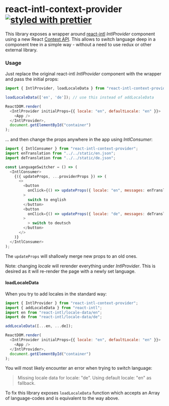 # react-intl-context-provider [![styled with prettier](https://img.shields.io/badge/styled_with-prettier-ff69b4.svg)](https://github.com/prettier/prettier)

This library exposes a wrapper around [react-intl](https://github.com/yahoo/react-intl) 
*IntlProvider* component using a new React [Context API](https://reactjs.org/docs/context.html). 
This allows to switch language deep in a component tree in a simple way - without a need to use redux or other external library.

### Usage

Just replace the original react-intl *IntlProvider* component with the wrapper and pass the initial props:

```javascript
import { IntlProvider, loadLocaleData } from "react-intl-context-provider";

loadLocaleData(['en', 'de']); // use this instead of addLocaleData

ReactDOM.render(
  <IntlProvider initialProps={{ locale: "en", defaultLocale: "en" }}>
    <App />
  </IntlProvider>,
  document.getElementById("container")
);
```

... and then change the props anywhere in the app using *IntlConsumer*:

```javascript
import { IntlConsumer } from "react-intl-context-provider";
import enTranslation from "../../static/en.json";
import deTranslation from "../../static/de.json";

const LanguageSwitcher = () => (
  <IntlConsumer>
    {({ updateProps, ...providerProps }) => (
      <>
        <button
          onClick={() => updateProps({ locale: "en", messages: enTranslation })}
        >
          switch to english
        </button>
        <button
          onClick={() => updateProps({ locale: "de", messages: deTranslation })}
        >
          > switch to deutsch
        </button>
      </>
    )}
  </IntlConsumer>
);
```

The `updateProps` will shallowly merge new props to an old ones.

Note: changing _locale_ will rerender everything under *IntlProvider*. This is desired as it will re-render the page with a newly set language.

#### loadLocaleData

When you try to add locales in the standard way:
```javascript
import { IntlProvider } from "react-intl-context-provider";
import { addLocaleData } from "react-intl";
import en from "react-intl/locale-data/en";
import de from "react-intl/locale-data/de";

addLocaleData([...en, ...de]);

ReactDOM.render(
  <IntlProvider initialProps={{ locale: "en", defaultLocale: "en" }}>
    <App />
  </IntlProvider>,
  document.getElementById("container")
);
```
You will most likely encounter an error when trying to switch language:
> Missing locale data for locale: "de". Using default locale: "en" as fallback.

To fix this library exposes `loadLocaleData` function which accepts an Array of language-codes and is equivalent to the way above.